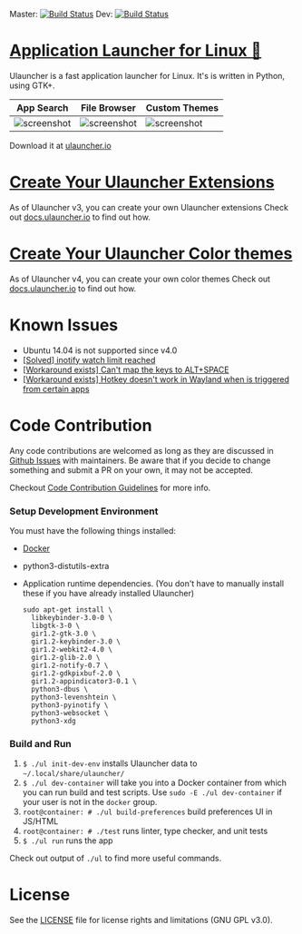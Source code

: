 Master: [![Build Status](https://travis-ci.org/Ulauncher/Ulauncher.svg?branch=master)](https://travis-ci.org/Ulauncher/Ulauncher)
Dev: [![Build Status](https://travis-ci.org/Ulauncher/Ulauncher.svg?branch=dev)](https://travis-ci.org/Ulauncher/Ulauncher)


[Application Launcher for Linux 🐧](https://ulauncher.io)
================================

Ulauncher is a fast application launcher for Linux. It's is written in Python, using GTK+.

| App Search | File Browser | Custom Themes |
---|---|---
|![screenshot](http://i.imgur.com/8FpJLGG.png?1)|![screenshot](http://i.imgur.com/wJvXSmP.png?1)|![screenshot](http://i.imgur.com/2a4GCW7.png?1)|

Download it at [ulauncher.io](http://ulauncher.io)


[Create Your Ulauncher Extensions](http://docs.ulauncher.io/)
==============================================================

As of Ulauncher v3, you can create your own Ulauncher extensions
Check out [docs.ulauncher.io](http://docs.ulauncher.io/) to find out how.


[Create Your Ulauncher Color themes](http://docs.ulauncher.io/en/latest/themes/themes.html)
==============================================================

As of Ulauncher v4, you can create your own color themes
Check out [docs.ulauncher.io](http://docs.ulauncher.io/en/latest/themes/themes.html) to find out how.


Known Issues
============

* Ubuntu 14.04 is not supported since v4.0
* [[Solved] inotify watch limit reached](https://github.com/Ulauncher/Ulauncher/issues/51)
* [[Workaround exists] Can't map the keys to ALT+SPACE](https://github.com/Ulauncher/Ulauncher/issues/100)
* [[Workaround exists] Hotkey doesn't work in Wayland when is triggered from certain apps](https://github.com/Ulauncher/Ulauncher/issues/183)


Code Contribution
=================

Any code contributions are welcomed as long as they are discussed in [Github Issues](https://github.com/Ulauncher/Ulauncher/issues) with maintainers.
Be aware that if you decide to change something and submit a PR on your own, it may not be accepted.

Checkout [Code Contribution Guidelines](https://github.com/Ulauncher/Ulauncher/wiki/Code-Contribution) for more info.

### Setup Development Environment

You must have the following things installed:

* [Docker](https://docs.docker.com/engine/installation/)
* python3-distutils-extra
* Application runtime dependencies.
  (You don't have to manually install these if you have already installed Ulauncher)

  ```
  sudo apt-get install \
    libkeybinder-3.0-0 \
    libgtk-3-0 \
    gir1.2-gtk-3.0 \
    gir1.2-keybinder-3.0 \
    gir1.2-webkit2-4.0 \
    gir1.2-glib-2.0 \
    gir1.2-notify-0.7 \
    gir1.2-gdkpixbuf-2.0 \
    gir1.2-appindicator3-0.1 \
    python3-dbus \
    python3-levenshtein \
    python3-pyinotify \
    python3-websocket \
    python3-xdg
  ```

### Build and Run
1. `$ ./ul init-dev-env` installs Ulauncher data to `~/.local/share/ulauncher/`
1. `$ ./ul dev-container` will take you into a Docker container from which you can run build and test scripts. Use `sudo -E ./ul dev-container` if your user is not in the `docker` group.
1. `root@container: # ./ul build-preferences` build preferences UI in JS/HTML
1. `root@container: # ./test` runs linter, type checker, and unit tests
1. `$ ./ul run` runs the app

Check out output of `./ul` to find more useful commands.


License
=======

See the [LICENSE](LICENSE) file for license rights and limitations (GNU GPL v3.0).

